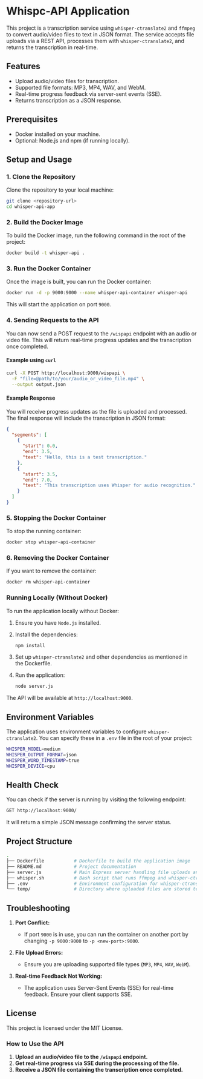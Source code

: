 # Whispc-API Application

This project is a transcription service using `whisper-ctranslate2` and `ffmpeg` to convert audio/video files to text in JSON format. The service accepts file uploads via a REST API, processes them with `whisper-ctranslate2`, and returns the transcription in real-time.

## Features

- Upload audio/video files for transcription.
- Supported file formats: MP3, MP4, WAV, and WebM.
- Real-time progress feedback via server-sent events (SSE).
- Returns transcription as a JSON response.

## Prerequisites

- Docker installed on your machine.
- Optional: Node.js and npm (if running locally).

## Setup and Usage

### 1. Clone the Repository

Clone the repository to your local machine:

```bash
git clone <repository-url>
cd whisper-api-app
```

### 2. Build the Docker Image

To build the Docker image, run the following command in the root of the project:

```bash
docker build -t whisper-api .
```

### 3. Run the Docker Container

Once the image is built, you can run the Docker container:

```bash
docker run -d -p 9000:9000 --name whisper-api-container whisper-api
```

This will start the application on port `9000`.

### 4. Sending Requests to the API

You can now send a POST request to the `/wispapi` endpoint with an audio or video file. This will return real-time progress updates and the transcription once completed.

#### Example using `curl`

```bash
curl -X POST http://localhost:9000/wispapi \
  -F "file=@path/to/your/audio_or_video_file.mp4" \
  --output output.json
```

#### Example Response

You will receive progress updates as the file is uploaded and processed. The final response will include the transcription in JSON format:

```json
{
  "segments": [
    {
      "start": 0.0,
      "end": 3.5,
      "text": "Hello, this is a test transcription."
    },
    {
      "start": 3.5,
      "end": 7.0,
      "text": "This transcription uses Whisper for audio recognition."
    }
  ]
}
```

### 5. Stopping the Docker Container

To stop the running container:

```bash
docker stop whisper-api-container
```

### 6. Removing the Docker Container

If you want to remove the container:

```bash
docker rm whisper-api-container
```

### Running Locally (Without Docker)

To run the application locally without Docker:

1. Ensure you have `Node.js` installed.
2. Install the dependencies:

    ```bash
    npm install
    ```

3. Set up `whisper-ctranslate2` and other dependencies as mentioned in the Dockerfile.
4. Run the application:

    ```bash
    node server.js
    ```

The API will be available at `http://localhost:9000`.

## Environment Variables

The application uses environment variables to configure `whisper-ctranslate2`. You can specify these in a `.env` file in the root of your project:

```bash
WHISPER_MODEL=medium
WHISPER_OUTPUT_FORMAT=json
WHISPER_WORD_TIMESTAMP=true
WHISPER_DEVICE=cpu
```

## Health Check

You can check if the server is running by visiting the following endpoint:

```bash
GET http://localhost:9000/
```

It will return a simple JSON message confirming the server status.

## Project Structure

```bash
.
├── Dockerfile           # Dockerfile to build the application image
├── README.md            # Project documentation
├── server.js            # Main Express server handling file uploads and processing
├── whisper.sh           # Bash script that runs ffmpeg and whisper-ctranslate2
├── .env                 # Environment configuration for whisper-ctranslate2
└── temp/                # Directory where uploaded files are stored temporarily
```

## Troubleshooting

1. **Port Conflict:**
   - If port `9000` is in use, you can run the container on another port by changing `-p 9000:9000` to `-p <new-port>:9000`.

2. **File Upload Errors:**
   - Ensure you are uploading supported file types (`MP3`, `MP4`, `WAV`, `WebM`).

3. **Real-time Feedback Not Working:**
   - The application uses Server-Sent Events (SSE) for real-time feedback. Ensure your client supports SSE.

## License

This project is licensed under the MIT License.

### How to Use the API

1. **Upload an audio/video file to the `/wispapi` endpoint.**
2. **Get real-time progress via SSE during the processing of the file.**
3. **Receive a JSON file containing the transcription once completed.**
